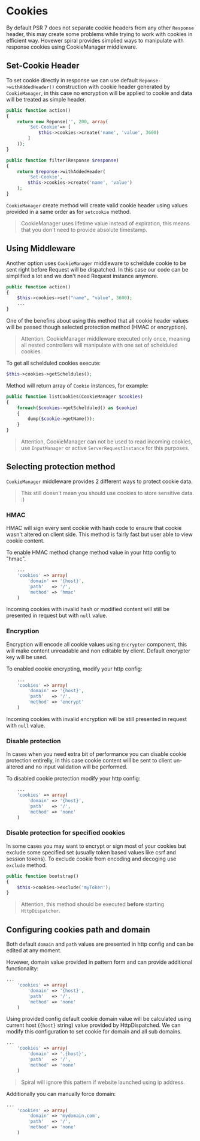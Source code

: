 # Cookies
By default PSR 7 does not separate cookie headers from any other `Response` header, this may create some problems while trying to work with cookies in efficient way. Hovewer spiral provides simplied ways to manipulate with response cookies using CookieManager middleware.

## Set-Cookie Header
To set cookie directly in response we can use default `Reponse->withAddedHeader()` construction with cookie header generated by `CookieManager`, in this case no encryption will be applied to cookie and data will be treated as simple header.

```php
public function action()
{
	return new Reponse('', 200, array(
		'Set-Cookie'=> [
			$this->cookies->create('name', 'value', 3600)
		]
	));
}
```

```php
public function filter(Response $response)
{
	return $reponse->withAddedHeader(
		'Set-Cookie',
		$this->cookies->create('name', 'value')
	);
}
```
`CookieManager` create method will create valid cookie header using values provided in a same order as for `setcookie` method.

> CookieManager uses lifetime value instead of expiration, this means that you don't need to provide absolute timestamp.

## Using Middleware
Another option uses `CookieManager` middleware to scheldule cookie to be sent right before Request will be dispatched. In this case our code can be simplified a lot and we don't need Request instance anymore.

```php
public function action()
{
	$this->cookies->set("name", "value", 3600);
	...
}
```

One of the benefins about using this method that all cookie header values will be passed though selected protection method (HMAC or encryption).

> Attention, CookieManager middleware executed only once, meaning all nested controllers will manipulate with one set of schelduled cookies.

To get all schelduled cookies execute:

```php
$this->cookies->getScheldules();
```

Method will return array of `Cookie` instances, for example:

```php
public function listCookies(CookieManager $cookies)
{
	foreach($cookies->getSchelduled() as $cookie)
	{
		dump($cookie->getName());
	}
}
```

> Attention, CookieManager can not be used to read incoming cookies, use `InputManager` or active `ServerRequestInstance` for this purposes.

## Selecting protection method
`CookieManager` middleware provides 2 different ways to protect cookie data.

> This still doesn't mean you should use cookies to store sensitive data. :)

### HMAC
HMAC will sign every sent cookie with hash code to ensure that cookie wasn't altered on client side. This method is fairly fast but user able to view cookie content.

To enable HMAC method change method value in your http config to "hmac".

```php
	...
	'cookies' => array(
		'domain' => '{host}',
		'path'   => '/',
		'method' => 'hmac'
	)
```

Incoming cookies with invalid hash or modified content will still be presented in request but with `null` value.

### Encryption
Encryption will encode all cookie values using `Encrypter` component, this will make content unreadable and non editable by client. Default encrypter key will be used.

To enabled cookie encrypting, modify your http config:

```php
	...
	'cookies' => array(
		'domain' => '{host}',
		'path'   => '/',
		'method' => 'encrypt'
	)
```

Incoming cookies with invalid encryption will be still presented in request with `null` value.

### Disable protection
In cases when you need extra bit of performance you can disable cookie protection entirelly, in this case cookie content will be sent to client un-altered and no input validation will be performed.

To disabled cookie protection modify your http config:

```php
	...
	'cookies' => array(
		'domain' => '{host}',
		'path'   => '/',
		'method' => 'none'
	)
```

### Disable protection for specified cookies
In some cases you may want to encrypt or sign most of your cookies but exclude some specified set (usually token based values like csrf and session tokens). To exclude cookie from encoding and decoging use `exclude` method.

```php
public function bootstrap()
{
	$this->cookies->exclude('myToken');
}
```

> Attention, this method should be executed **before** starting `HttpDispatcher`.

## Configuring cookies path and domain
Both default `domain` and `path` values are presented in http config and can be edited at any moment.

Hovewer, domain value provided in pattern form and can provide additional functionality:

```php
...
	'cookies' => array(
		'domain' => '{host}',
		'path'   => '/',
		'method' => 'none'
	)
```

Using provided config default cookie domain value will be calculated using current host (`{host}` string) value provided by HttpDispatched. We can modify this configuration to set cookie for domain and all sub domains.

```php
...
	'cookies' => array(
		'domain' => '.{host}',
		'path'   => '/',
		'method' => 'none'
	)
```

> Spiral will ignore this pattern if website launched using ip address.

Additionally you can manually force domain:

```php
...
	'cookies' => array(
		'domain' => 'mydomain.com',
		'path'   => '/',
		'method' => 'none'
	)
```